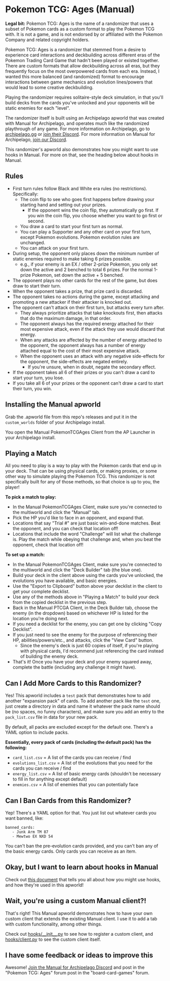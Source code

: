 # Pokemon TCG: Ages (Manual)
**Legal bit:** Pokemon TCG: Ages is the name of a randomizer that uses a subset of Pokemon cards as a custom format to play the Pokemon TCG with. It is not a game, and is not endorsed by or affiliated with the Pokemon Company and related copyright holders.

Pokemon TCG: Ages is a randomizer that stemmed from a desire to experience card interactions and deckbuilding across different eras of the Pokemon Trading Card Game that hadn't been played or existed together. There are custom formats that allow deckbuilding across all eras, but they frequently focus on the most overpowered cards from each era. Instead, I wanted this more balanced (and randomized) format to encourage interactions between game mechanics and evolution lines/powers that would lead to some creative deckbuilding.

Playing the randomizer requires solitaire-style deck simulation, in that you'll build decks from the cards you've unlocked and your opponents will be static enemies for each "level". 

The randomizer itself is built using an Archipelago apworld that was created with Manual for Archipelago, and operates much like the randomized playthrough of any game. For more information on Archipelago, go to [archipelago.gg](https://archipelago.gg/) or [join their Discord](https://discord.gg/archipelago). For more information on Manual for Archipelago, [join our Discord](https://discord.gg/T5bcsVHByx).

This randomizer's apworld also demonstrates how you might want to use hooks in Manual. For more on that, see the heading below about hooks in Manual.

## Rules
- First turn rules follow Black and White era rules (no restrictions). Specifically:
  - The coin flip to see who goes first happens before drawing your starting hand and setting out your prizes.
    - If the opponent wins the coin flip, they automatically go first. If you win the coin flip, you choose whether you want to go first or second.
  - You draw a card to start your first turn as normal.
  - You can play a Supporter and any other card on your first turn, except Pokemon evolutions. Pokemon evolution rules are unchanged.
  - You can attack on your first turn.
- During setup, the opponent only places down the minimum number of static enemies required to make taking 6 prizes possible. 
  - e.g., if your enemy is an EX / other 2-prize Pokemon, you only set down the active and 2 benched to total 6 prizes. For the normal 1-prize Pokemon, set down the active + 5 benched.
- The opponent plays no other cards for the rest of the game, but does draw to start their turn.
- When the opponent takes a prize, that prize card is discarded.
- The opponent takes no actions during the game, except attacking and promoting a new attacker if their attacker is knocked out.
- The opponent can't attack on their first turn, but attacks every turn after.
  - They always prioritize attacks that take knockouts first, then attacks that do the maximum damage, in that order.
  - The opponent always has the required energy attached for their most expensive attack, even if the attack they use would discard that energy.
  - When any attacks are affected by the number of energy attached to the opponent, the opponent always has a number of energy attached equal to the cost of their most expensive attack.
  - When the opponent uses an attack with any negative side-effects for the opponent, the side-effects are negated entirely. 
    - If you're unsure, when in doubt, negate the secondary effect.
- If the opponent takes all 6 of their prizes or you can't draw a card to start your turn, you lose.
- If you take all 6 of your prizes or the opponent can't draw a card to start their turn, you win.

## Installing the Manual apworld
Grab the .apworld file from this repo's releases and put it in the `custom_worlds` folder of your Archipelago install.

You open the Manual PokemonTCGAges Client from the AP Launcher in your Archipelago install.

## Playing a Match
All you need to play is a way to play with the Pokemon cards that end up in your deck. That can be using physical cards, or making proxies, or some other way to simulate playing the Pokemon TCG. This randomizer is not specifically built for any of those methods, so that choice is up to you, the player!

**To pick a match to play:**
- In the Manual PokemonTCGAges Client, make sure you're connected to the multiworld and click the "Manual" tab.
- Pick the HP you'd like to face in an opponent, and expand that.
- Locations that say "Trial #" are just basic win-and-done matches. Beat the opponent, and you can check that location off!
- Locations that include the word "Challenge" will list what the challenge is. Play the match while obeying that challenge and, when you beat the opponent, check that location off!

**To set up a match:**
- In the Manual PokemonTCGAges Client, make sure you're connected to the multiworld and click the "Deck Builder" tab (the blue one).
- Build your deck in the client above using the cards you've unlocked, the evolutions you have available, and basic energies.
- Use the "Export to Clipboard" button above your decklist in the client to get your complete decklist.
- Use any of the methods above in "Playing a Match" to build your deck from the copied decklist in the previous step.
- Back in the Manual PTCGA Client, in the Deck Builder tab, choose the enemy (in the dropdown) based on whichever HP is listed for the location you're doing next.
- If you need a decklist for the enemy, you can get one by clicking "Copy Decklist".
- If you just need to see the enemy for the purpose of referencing their HP, abilities/powers/etc., and attacks, click the "View Card" button.
  - Since the enemy's deck is just 60 copies of itself, if you're playing with physical cards, I'd recommend just referencing the card instead of building the enemy deck.
- That's it! Once you have your deck and your enemy squared away, complete the battle (including any challenge it might have).

## Can I Add More Cards to this Randomizer?
Yes! This apworld includes a `test` pack that demonstrates how to add another "expansion pack" of cards. To add another pack like the `test` one, just create a directory in data and name it whatever the pack name should be (no spaces, no funny characters), and make sure you add an entry to the `pack_list.csv` file in data for your new pack.

By default, all packs are excluded except for the default one. There's a YAML option to include packs.

**Essentially, every pack of cards (including the default pack) has the following:**
- `card_list.csv` = A list of the cards you can receive / find
- `evolutions_list.csv` = A list of the evolutions that you need for the cards you can receive / find
- `energy_list.csv` = A list of basic energy cards (shouldn't be necessary to fill in for anything except default)
- `enemies.csv` = A list of enemies that you can potentially face

## Can I Ban Cards from this Randomizer?
Yep! There's a YAML option for that. You just list out whatever cards you want banned, like:
```
banned_cards:
   - Junk Arm TM 87
   - Mewtwo EX NXD 54
```
You can't ban the pre-evolution cards provided, and you can't ban any of the basic energy cards. Only cards you can receive as an item.

## Okay, but I want to learn about hooks in Manual
Check out [this document](hooks.md) that tells you all about how you might use hooks, and how they're used in this apworld!

## Wait, you're using a custom Manual client?!
That's right! This Manual apworld demonstrates how to have your own custom client that extends the existing Manual client. I use it to add a tab with custom functionality, among other things.

Check out [hooks/\_\_init\_\_.py](manual_pokemontcgages_fuzzy/hooks/__init__.py) to see how to register a custom client, and [hooks/client.py](manual_pokemontcgages_fuzzy/hooks/client.py) to see the custom client itself.

## I have some feedback or ideas to improve this
Awesome! [Join the Manual for Archipelago Discord](https://discord.gg/T5bcsVHByx) and post in the "Pokemon TCG: Ages" forum post in the "board-card-games" forum.
